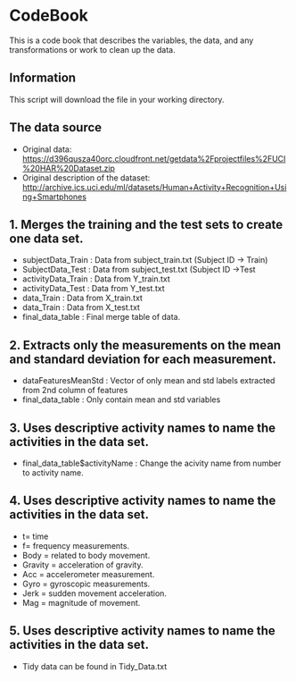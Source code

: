 # CodeBook

This is a code book that describes the variables, the data, and any transformations or work to clean up the data.

## Information

This script will download the file in your working directory.

## The data source

* Original data: https://d396qusza40orc.cloudfront.net/getdata%2Fprojectfiles%2FUCI%20HAR%20Dataset.zip
* Original description of the dataset: http://archive.ics.uci.edu/ml/datasets/Human+Activity+Recognition+Using+Smartphones

## 1. Merges the training and the test sets to create one data set.

* subjectData_Train : Data from subject_train.txt (Subject ID -> Train)
* SubjectData_Test : Data from subject_test.txt (Subject ID ->Test
* activityData_Train : Data from Y_train.txt
* activityData_Test : Data from Y_test.txt
* data_Train : Data from X_train.txt
* data_Train : Data from X_test.txt
* final_data_table : Final merge table of data.

## 2. Extracts only the measurements on the mean and standard deviation for each measurement. 
* dataFeaturesMeanStd : Vector of only mean and std labels extracted from 2nd column of features
* final_data_table : Only contain mean and std variables

## 3. Uses descriptive activity names to name the activities in the data set.

* final_data_table$activityName : Change the acivity name from number to activity name.

## 4. Uses descriptive activity names to name the activities in the data set.
* t= time 
* f= frequency measurements.
* Body = related to body movement.
* Gravity = acceleration of gravity.
* Acc = accelerometer measurement.
* Gyro = gyroscopic measurements.
* Jerk = sudden movement acceleration.
* Mag = magnitude of movement.

## 5. Uses descriptive activity names to name the activities in the data set.

 * Tidy data can be found in Tidy_Data.txt


